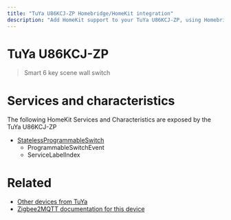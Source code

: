 ```yaml
---
title: "TuYa U86KCJ-ZP Homebridge/HomeKit integration"
description: "Add HomeKit support to your TuYa U86KCJ-ZP, using Homebridge, Zigbee2MQTT and homebridge-z2m."
---
```

<!---
This file has been GENERATED using src/docgen/docgen.ts
DO NOT EDIT THIS FILE MANUALLY!
-->
# TuYa U86KCJ-ZP
> Smart 6 key scene wall switch


# Services and characteristics
The following HomeKit Services and Characteristics are exposed by
the TuYa U86KCJ-ZP

* [StatelessProgrammableSwitch](../../action.md)
  * ProgrammableSwitchEvent
  * ServiceLabelIndex


# Related
* [Other devices from TuYa](../index.md#tuya)
* [Zigbee2MQTT documentation for this device](https://www.zigbee2mqtt.io/devices/U86KCJ-ZP.html)